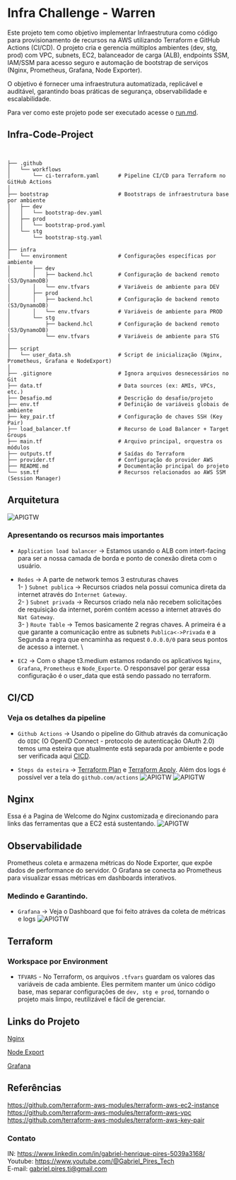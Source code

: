 #  Infra Challenge - Warren

Este projeto tem como objetivo implementar Infraestrutura como código para provisionamento de recursos na AWS utilizando Terraform e GitHub Actions (CI/CD). O projeto cria e gerencia múltiplos ambientes (dev, stg, prod) com VPC, subnets, EC2, balanceador de carga (ALB), endpoints SSM, IAM/SSM para acesso seguro e automação de bootstrap de serviços (Nginx, Prometheus, Grafana, Node Exporter).

O objetivo é fornecer uma infraestrutura automatizada, replicável e auditável, garantindo boas práticas de segurança, observabilidade e escalabilidade. 

Para ver como este projeto pode ser executado acesse o [run.md](run.md).

## Infra-Code-Project

```


├── .github
│   └── workflows
│       └── ci-terraform.yaml      # Pipeline CI/CD para Terraform no GitHub Actions
│
├── bootstrap                      # Bootstraps de infraestrutura base por ambiente
│   ├── dev
│   │   └── bootstrap-dev.yaml
│   ├── prod
│   │   └── bootstrap-prod.yaml
│   └── stg
│       └── bootstrap-stg.yaml
│
├── infra
│   └── environment                # Configurações específicas por ambiente
│       ├── dev
│       │   ├── backend.hcl        # Configuração de backend remoto (S3/DynamoDB)
│       │   └── env.tfvars         # Variáveis de ambiente para DEV
│       ├── prod
│       │   ├── backend.hcl        # Configuração de backend remoto (S3/DynamoDB)
│       │   └── env.tfvars         # Variáveis de ambiente para PROD
│       └── stg
│           ├── backend.hcl        # Configuração de backend remoto (S3/DynamoDB)
│           └── env.tfvars         # Variáveis de ambiente para STG
│
├── script
│   └── user_data.sh               # Script de inicialização (Nginx, Prometheus, Grafana e NodeExport)
│
├── .gitignore                     # Ignora arquivos desnecessários no Git
├── data.tf                        # Data sources (ex: AMIs, VPCs, etc.)
├── Desafio.md                     # Descrição do desafio/projeto
├── env.tf                         # Definição de variáveis globais de ambiente
├── key_pair.tf                    # Configuração de chaves SSH (Key Pair)
├── load_balancer.tf               # Recurso de Load Balancer + Target Groups
├── main.tf                        # Arquivo principal, orquestra os módulos
├── outputs.tf                     # Saídas do Terraform
├── provider.tf                    # Configuração do provider AWS
├── README.md                      # Documentação principal do projeto
└── ssm.tf                         # Recursos relacionados ao AWS SSM (Session Manager)
```
## Arquitetura

![APIGTW](imagens/Arquitetura.png) 

### Apresentando os recursos mais importantes
- ``Application load balancer`` -> Estamos usando o ALB com intert-facing para ser a nossa camada de borda e ponto de conexão direta com o usuário.

- ``Redes`` ->  A parte de network temos 3 estruturas chaves \
    1- ) ``Subnet publica`` -> Recursos criados nela possui comunica direta da internet através do ``Internet Gateway``. \
    2- ) ``Subnet privada`` -> Recursos criado nela não recebem solicitações de requisição da internet, porém contém acesso a internet através do ``Nat Gateway``. \
    3- ) ``Route Table`` -> Temos basicamente 2 regras chaves. A primeira é a que garante a comunicação entre as subnets ``Publica<->Privada`` e a Segunda a regra que encaminha as request ``0.0.0.0/0`` para seus pontos de acesso a internet. \

- ``EC2`` -> Com o shape t3.medium estamos rodando os aplicativos ``Nginx``, ``Grafana``, ``Prometheus`` e ``Node_Exporte``. O responsavel por gerar essa configuração é o user_data que está sendo passado no terraform.

## CI/CD

### Veja os detalhes da pipeline
- ``Github Actions`` -> Usando o pipeline do Github através da comunicação do ``OIDC`` (O OpenID Connect - protocolo de autenticação OAuth 2.0) temos uma esteira que atualmente está separada por ambiente e pode ser verificada aqui [CICD](/.github/workflows/ci-terraform.yaml).

- ``Steps da esteira`` -> [Terraform Plan](https://productionresultssa6.blob.core.windows.net/actions-results/5314539f-faa2-4488-9147-2b4f142fdb38/workflow-job-run-9de157cc-626a-552c-9bdc-9649b6050f88/logs/job/job-logs.txt?rsct=text%2Fplain&se=2025-09-13T18%3A02%3A31Z&sig=yi1Tzv2yiAlOCDTDL9dUsC46r1slsxATe0dgPDPUU5Q%3D&ske=2025-09-14T05%3A07%3A33Z&skoid=ca7593d4-ee42-46cd-af88-8b886a2f84eb&sks=b&skt=2025-09-13T17%3A07%3A33Z&sktid=398a6654-997b-47e9-b12b-9515b896b4de&skv=2025-05-05&sp=r&spr=https&sr=b&st=2025-09-13T17%3A52%3A26Z&sv=2025-05-05
) e [Terraform Apply](https://productionresultssa6.blob.core.windows.net/actions-results/5314539f-faa2-4488-9147-2b4f142fdb38/workflow-job-run-a52e9bf4-b438-587c-87be-40942ae9d9e0/logs/job/job-logs.txt?rsct=text%2Fplain&se=2025-09-13T18%3A02%3A20Z&sig=85aqMpBjImlF2Ep4mNEeckeXA3XWrnZ4J3EPo1CyUVY%3D&ske=2025-09-14T05%3A00%3A48Z&skoid=ca7593d4-ee42-46cd-af88-8b886a2f84eb&sks=b&skt=2025-09-13T17%3A00%3A48Z&sktid=398a6654-997b-47e9-b12b-9515b896b4de&skv=2025-05-05&sp=r&spr=https&sr=b&st=2025-09-13T17%3A52%3A15Z&sv=2025-05-05). Além dos logs é possível ver a tela do ``github.com/actions`` 
![APIGTW](imagens/plan_cicd.png)
![APIGTW](imagens/apply_cicd.png)

## Nginx
Essa é a Pagina de Welcome do Nginx customizada e direcionando para links das ferramentas que a EC2 está sustentando.
![APIGTW](imagens/nginx.png)

## Observabilidade
Prometheus coleta e armazena métricas do Node Exporter, que expõe dados de performance do servidor.
O Grafana se conecta ao Prometheus para visualizar essas métricas em dashboards interativos.

### Medindo e Garantindo.
- ``Grafana`` -> Veja o Dashboard que foi feito atráves da coleta de métricas e logs
![APIGTW](imagens/grafana.png)

## Terraform
### Workspace por Environment
- ``TFVARS`` - No Terraform, os arquivos ``.tfvars`` guardam os valores das variáveis de cada ambiente. Eles permitem manter um único código base, mas separar configurações de ``dev, stg e prod``, tornando o projeto mais limpo, reutilizável e fácil de gerenciar.

## Links do Projeto
[Nginx](http://desafio-warren-dev-alb-740799946.us-east-1.elb.amazonaws.com/)

[Node Export](http://desafio-warren-dev-alb-740799946.us-east-1.elb.amazonaws.com:9090/graph)

[Grafana](http://desafio-warren-dev-alb-740799946.us-east-1.elb.amazonaws.com:3000/)


## Referências

https://github.com/terraform-aws-modules/terraform-aws-ec2-instance \
https://github.com/terraform-aws-modules/terraform-aws-vpc \
https://github.com/terraform-aws-modules/terraform-aws-key-pair 


### Contato
IN: https://www.linkedin.com/in/gabriel-henrique-pires-5039a3168/ \
Youtube: https://www.youtube.com/@Gabriel_Pires_Tech  \
E-mail: gabriel.pires.ti@gmail.com


